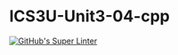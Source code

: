 # ICS3U-Unit3-04-cpp

[![GitHub's Super Linter](https://github.com/mohammedal-ess/ICS3U-Unit3-04-cpp/workflows/GitHub's%20Super%20Linter/badge.svg)](https://github.com/mohammedal-ess/ICS3U-Unit3-04-cpp/actions)
